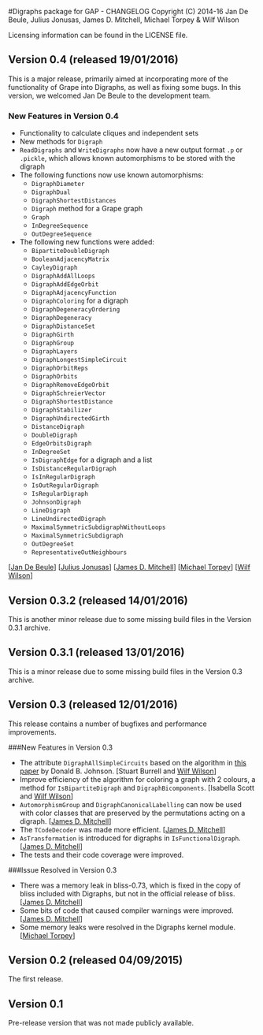 #Digraphs package for GAP - CHANGELOG
Copyright (C) 2014-16 Jan De Beule, Julius Jonusas, James D. Mitchell, Michael Torpey & Wilf Wilson

Licensing information can be found in the LICENSE file.

## Version 0.4 (released 19/01/2016)
This is a major release, primarily aimed at incorporating more of the
functionality of Grape into Digraphs, as well as fixing some bugs.  In this
version, we welcomed Jan De Beule to the development team.

### New Features in Version 0.4
* Functionality to calculate cliques and independent sets
* New methods for `Digraph`
* `ReadDigraphs` and `WriteDigraphs` now have a new output format `.p` or
  `.pickle`, which allows known automorphisms to be stored with the digraph
* The following functions now use known automorphisms:
  - `DigraphDiameter`
  - `DigraphDual`
  - `DigraphShortestDistances`
  - `Digraph` method for a Grape graph
  - `Graph`
  - `InDegreeSequence`
  - `OutDegreeSequence`
* The following new functions were added:
  - `BipartiteDoubleDigraph`
  - `BooleanAdjacencyMatrix`
  - `CayleyDigraph`
  - `DigraphAddAllLoops`
  - `DigraphAddEdgeOrbit`
  - `DigraphAdjacencyFunction`
  - `DigraphColoring` for a digraph
  - `DigraphDegeneracyOrdering`
  - `DigraphDegeneracy`
  - `DigraphDistanceSet`
  - `DigraphGirth`
  - `DigraphGroup`
  - `DigraphLayers`
  - `DigraphLongestSimpleCircuit`
  - `DigraphOrbitReps`
  - `DigraphOrbits`
  - `DigraphRemoveEdgeOrbit`
  - `DigraphSchreierVector`
  - `DigraphShortestDistance`
  - `DigraphStabilizer`
  - `DigraphUndirectedGirth`
  - `DistanceDigraph`
  - `DoubleDigraph`
  - `EdgeOrbitsDigraph`
  - `InDegreeSet`
  - `IsDigraphEdge` for a digraph and a list
  - `IsDistanceRegularDigraph`
  - `IsInRegularDigraph`
  - `IsOutRegularDigraph`
  - `IsRegularDigraph`
  - `JohnsonDigraph`
  - `LineDigraph`
  - `LineUndirectedDigraph`
  - `MaximalSymmetricSubdigraphWithoutLoops`
  - `MaximalSymmetricSubdigraph`
  - `OutDegreeSet`
  - `RepresentativeOutNeighbours`

[[Jan De Beule](http://homepages.vub.ac.be/~jdbeule/)]
[[Julius Jonusas](http://www-circa.mcs.st-and.ac.uk/~julius)]
[[James D. Mitchell](http://tinyurl.com/jdmitchell)]
[[Michael Torpey](http://www-circa.mcs.st-and.ac.uk/~mct25)]
[[Wilf Wilson](http://wilf.me)]

## Version 0.3.2 (released 14/01/2016)
This is another minor release due to some missing build files in the Version
0.3.1 archive.

## Version 0.3.1 (released 13/01/2016)
This is a minor release due to some missing build files in the Version 0.3 archive.

## Version 0.3 (released 12/01/2016)
This release contains a number of bugfixes and performance improvements.

###New Features in Version 0.3
* The attribute `DigraphAllSimpleCircuits` based
on the algorithm in [this paper](http://epubs.siam.org/doi/abs/10.1137/0204007?journalCode=smjcat) by Donald B. Johnson. [Stuart Burrell and [Wilf Wilson](http://wilf.me)]
* Improve efficiency of the algorithm for coloring a graph with 2 colours, a method for `IsBipartiteDigraph` and `DigraphBicomponents`. [Isabella Scott and [Wilf Wilson](http://wilf.me)]
* `AutomorphismGroup` and `DigraphCanonicalLabelling` can now be used with color classes that are preserved by the permutations acting on a digraph. [[James D. Mitchell](http://tinyurl.com/jdmitchell)]
* The `TCodeDecoder` was made more efficient. [[James D. Mitchell](http://tinyurl.com/jdmitchell)]
* `AsTransformation` is introduced for digraphs in `IsFunctionalDigraph`. [[James D. Mitchell](http://tinyurl.com/jdmitchell)]
* The tests and their code coverage were improved.

###Issue Resolved in Version 0.3
* There was a memory leak in bliss-0.73, which is fixed in the copy of bliss included with Digraphs, but not in the official release of bliss. [[James D. Mitchell](http://tinyurl.com/jdmitchell)]
* Some bits of code that caused compiler warnings were improved. [[James D. Mitchell](http://tinyurl.com/jdmitchell)]
* Some memory leaks were resolved in the Digraphs kernel module. [[Michael Torpey](http://www-circa.mcs.st-and.ac.uk/~mct25)]


## Version 0.2 (released 04/09/2015)
The first release.

## Version 0.1
Pre-release version that was not made publicly available.
